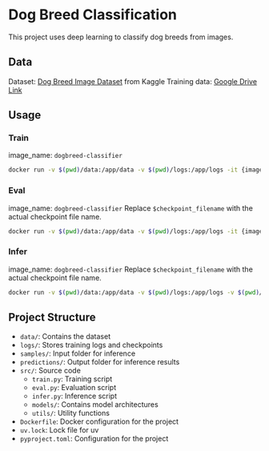 # Dog Breed Classification

This project uses deep learning to classify dog breeds from images.

## Data

Dataset: [Dog Breed Image Dataset](https://www.kaggle.com/datasets/khushikhushikhushi/dog-breed-image-dataset) from Kaggle
Training data: [Google Drive Link](https://drive.google.com/file/d/1j_Z_y5zXJWZd5Z6X5Z6X5Z6X5Z6X5Z6/view?usp=sharing)

## Usage

### Train
image_name: `dogbreed-classifier`
```bash
docker run -v $(pwd)/data:/app/data -v $(pwd)/logs:/app/logs -it {image_name} python src/train.py
```

### Eval
image_name: `dogbreed-classifier`
Replace `$checkpoint_filename` with the actual checkpoint file name.
```bash
docker run -v $(pwd)/data:/app/data -v $(pwd)/logs:/app/logs -it {image_name} python src/eval.py 'logs/dogbreed_classification/checkpoints/$checkpoint_filename'
```

### Infer
image_name: `dogbreed-classifier`
Replace `$checkpoint_filename` with the actual checkpoint file name.
```bash
docker run -v $(pwd)/data:/app/data -v $(pwd)/logs:/app/logs -v $(pwd)/samples:/app/samples -v $(pwd)/predictions:/app/predictions -it {image_name} python src/infer.py --input_folder samples --output_folder predictions --ckpt_path 'logs/dogbreed_classification/checkpoints/$checkpoint_filename'
```

## Project Structure

- `data/`: Contains the dataset
- `logs/`: Stores training logs and checkpoints
- `samples/`: Input folder for inference
- `predictions/`: Output folder for inference results
- `src/`: Source code
  - `train.py`: Training script
  - `eval.py`: Evaluation script
  - `infer.py`: Inference script
  - `models/`: Contains model architectures
  - `utils/`: Utility functions
- `Dockerfile`: Docker configuration for the project
- `uv.lock`: Lock file for uv
- `pyproject.toml`: Configuration for the project

